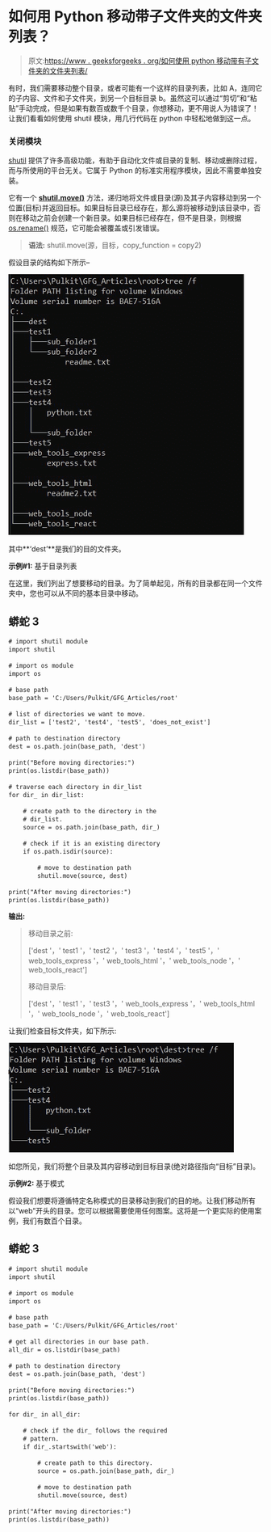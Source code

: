 # 如何用 Python 移动带子文件夹的文件夹列表？

> 原文:[https://www . geeksforgeeks . org/如何使用 python 移动带有子文件夹的文件夹列表/](https://www.geeksforgeeks.org/how-to-move-list-of-folders-with-subfolders-using-python/)

有时，我们需要移动整个目录，或者可能有一个这样的目录列表，比如 A，连同它的子内容、文件和子文件夹，到另一个目标目录 b。虽然这可以通过“剪切”和“粘贴”手动完成，但是如果有数百或数千个目录，你想移动，更不用说人为错误了！让我们看看如何使用 shutil 模块，用几行代码在 python 中轻松地做到这一点。

### **关闭模块**

[shutil](https://www.geeksforgeeks.org/shutil-module-in-python/) 提供了许多高级功能，有助于自动化文件或目录的复制、移动或删除过程，而与所使用的平台无关。它属于 Python 的标准实用程序模块，因此不需要单独安装。

它有一个 [**shutil.move()**](https://www.geeksforgeeks.org/python-shutil-move-method/) 方法，递归地将文件或目录(源)及其子内容移动到另一个位置(目标)并返回目标。如果目标目录已经存在，那么源将被移动到该目录中，否则在移动之前会创建一个新目录。如果目标已经存在，但不是目录，则根据 [os.rename()](https://www.geeksforgeeks.org/python-os-rename-method/) 规范，它可能会被覆盖或引发错误。

> **语法:** shutil.move(源，目标，copy_function = copy2)

假设目录的结构如下所示–

![](img/be9d93913218eb3f3408c81dde1740d1.png)

其中**‘dest’**是我们的目的文件夹。

**示例#1:** 基于目录列表

在这里，我们列出了想要移动的目录。为了简单起见，所有的目录都在同一个文件夹中，您也可以从不同的基本目录中移动。

## 蟒蛇 3

```
# import shutil module
import shutil

# import os module
import os

# base path
base_path = 'C:/Users/Pulkit/GFG_Articles/root'

# list of directories we want to move.
dir_list = ['test2', 'test4', 'test5', 'does_not_exist']

# path to destination directory
dest = os.path.join(base_path, 'dest')

print("Before moving directories:")
print(os.listdir(base_path))

# traverse each directory in dir_list
for dir_ in dir_list:

    # create path to the directory in the
    # dir_list.
    source = os.path.join(base_path, dir_)

    # check if it is an existing directory
    if os.path.isdir(source):

        # move to destination path
        shutil.move(source, dest)

print("After moving directories:")
print(os.listdir(base_path))
```

**输出:**

> 移动目录之前:
> 
> ['dest '，' test1 '，' test2 '，' test3 '，' test4 '，' test5 '，' web_tools_express '，' web_tools_html '，' web_tools_node '，' web_tools_react']
> 
> 移动目录后:
> 
> ['dest '，' test1 '，' test3 '，' web_tools_express '，' web_tools_html '，' web_tools_node '，' web_tools_react']

让我们检查目标文件夹，如下所示:

![](img/30feee0e0e3473686521a0d8fff3ec54.png)

如您所见，我们将整个目录及其内容移动到目标目录(绝对路径指向“目标”目录)。

**示例#2:** 基于模式

假设我们想要将遵循特定名称模式的目录移动到我们的目的地。让我们移动所有以“web”开头的目录。您可以根据需要使用任何图案。这将是一个更实际的使用案例，我们有数百个目录。

## 蟒蛇 3

```
# import shutil module
import shutil

# import os module
import os

# base path
base_path = 'C:/Users/Pulkit/GFG_Articles/root'

# get all directories in our base path.
all_dir = os.listdir(base_path)

# path to destination directory
dest = os.path.join(base_path, 'dest')

print("Before moving directories:")
print(os.listdir(base_path))

for dir_ in all_dir:

    # check if the dir_ follows the required
    # pattern.
    if dir_.startswith('web'):

        # create path to this directory.
        source = os.path.join(base_path, dir_)

        # move to destination path
        shutil.move(source, dest)

print("After moving directories:")
print(os.listdir(base_path))
```